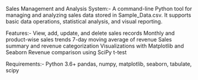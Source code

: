 Sales Management and Analysis System:-
 A command-line Python tool for managing and analyzing sales data stored in Sample_Data.csv. It supports basic data operations, statistical analysis, and visual reporting.

Features:-
 View, add, update, and delete sales records
 Monthly and product-wise sales trends
 7-day moving average of revenue
 Sales summary and revenue categorization
 Visualizations with Matplotlib and Seaborn
 Revenue comparison using SciPy t-test

Requirements:-
 Python 3.6+
 pandas, numpy, matplotlib, seaborn, tabulate, scipy
